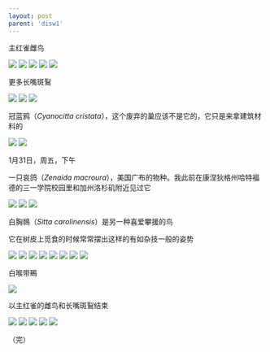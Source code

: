```yaml
---
layout: post
parent: 'disw1'
---
```

主红雀雌鸟

<img class='disc' src='https://lykoseremos.github.io/gmalb-04/disw1/DSC_8267.JPG'>

<img class='disc' src='https://lykoseremos.github.io/gmalb-04/disw1/DSC_8271.JPG'>

<img class='disc' src='https://lykoseremos.github.io/gmalb-04/disw1/DSC_8272.JPG'>

<img class='disc' src='https://lykoseremos.github.io/gmalb-04/disw1/DSC_8273.JPG'>

<img class='disc' src='https://lykoseremos.github.io/gmalb-04/disw1/DSC_8274.JPG'>

更多长嘴斑鴷

<img class='disc' src='https://lykoseremos.github.io/gmalb-04/disw1/DSC_8275.JPG'>

<img class='disc' src='https://lykoseremos.github.io/gmalb-04/disw1/DSC_8277.JPG'>

<img class='disc' src='https://lykoseremos.github.io/gmalb-04/disw1/DSC_8279.JPG'>

冠蓝鸦（<i>Cyanocitta cristata</i>），这个废弃的巢应该不是它的，它只是来拿建筑材料的

<img class='disc' src='https://lykoseremos.github.io/gmalb-04/disw1/DSC_8280.JPG'>

<img class='disc' src='https://lykoseremos.github.io/gmalb-04/disw1/DSC_8281.JPG'>

1月31日，周五，下午

一只哀鸽（<i>Zenaida macroura</i>），美国广布的物种。我此前在康涅狄格州哈特福德的三一学院校园里和加州洛杉矶附近见过它

<img class='disc' src='https://lykoseremos.github.io/gmalb-04/disw1/DSC_8284.JPG'>

<img class='disc' src='https://lykoseremos.github.io/gmalb-04/disw1/DSC_8285.JPG'>

<img class='disc' src='https://lykoseremos.github.io/gmalb-04/disw1/DSC_8286.JPG'>

白胸鳾（<i>Sitta carolinensis</i>）是另一种喜爱攀援的鸟

它在树皮上觅食的时候常常摆出这样的有如杂技一般的姿势

<img class='disc' src='https://lykoseremos.github.io/gmalb-04/disw1/DSC_8287.JPG'>

<img class='disc' src='https://lykoseremos.github.io/gmalb-04/disw1/DSC_8290.JPG'>

<img class='disc' src='https://lykoseremos.github.io/gmalb-04/disw1/DSC_8291.JPG'>

<img class='disc' src='https://lykoseremos.github.io/gmalb-04/disw1/DSC_8292.JPG'>

<img class='disc' src='https://lykoseremos.github.io/gmalb-04/disw1/DSC_8294.JPG'>

<img class='disc' src='https://lykoseremos.github.io/gmalb-04/disw1/DSC_8295.JPG'>

<img class='disc' src='https://lykoseremos.github.io/gmalb-04/disw1/DSC_8296.JPG'>

<img class='disc' src='https://lykoseremos.github.io/gmalb-04/disw1/DSC_8297.JPG'>

白喉带鵐

<img class='disc' src='https://lykoseremos.github.io/gmalb-04/disw1/DSC_8298.JPG'>

以主红雀的雌鸟和长嘴斑鴷结束

<img class='disc' src='https://lykoseremos.github.io/gmalb-04/disw1/DSC_8300.JPG'>

<img class='disc' src='https://lykoseremos.github.io/gmalb-04/disw1/DSC_8301.JPG'>

<img class='disc' src='https://lykoseremos.github.io/gmalb-04/disw1/DSC_8302.JPG'>

<img class='disc' src='https://lykoseremos.github.io/gmalb-04/disw1/DSC_8305.JPG'>

<img class='disc' src='https://lykoseremos.github.io/gmalb-04/disw1/DSC_8309.JPG'>

（完）
